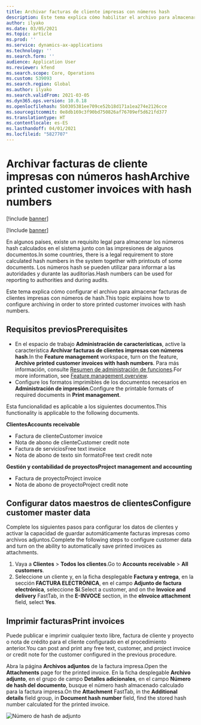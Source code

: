 ```yaml
---
title: Archivar facturas de cliente impresas con números hash
description: Este tema explica cómo habilitar el archivo para almacenar facturas de clientes impresas con números de hash.
author: ilyako
ms.date: 03/05/2021
ms.topic: article
ms.prod: ''
ms.service: dynamics-ax-applications
ms.technology: ''
ms.search.form: ''
audience: Application User
ms.reviewer: kfend
ms.search.scope: Core, Operations
ms.custom: 539093
ms.search.region: Global
ms.author: ilyako
ms.search.validFrom: 2021-03-05
ms.dyn365.ops.version: 10.0.18
ms.openlocfilehash: 5b0305381ee709ce52b18d171a1ea274e2126cce
ms.sourcegitcommit: 0e8db169c3f90bd750826af76709ef5d621fd377
ms.translationtype: HT
ms.contentlocale: es-ES
ms.lasthandoff: 04/01/2021
ms.locfileid: "5827707"
---
```

# <a name="archive-printed-customer-invoices-with-hash-numbers"></a><span data-ttu-id="b13d1-103">Archivar facturas de cliente impresas con números hash</span><span class="sxs-lookup"><span data-stu-id="b13d1-103">Archive printed customer invoices with hash numbers</span></span>

[!include [banner](../includes/banner.md)]

[!include [banner](../includes/preview-banner.md)]

<span data-ttu-id="b13d1-104">En algunos países, existe un requisito legal para almacenar los números hash calculados en el sistema junto con las impresiones de algunos documentos.</span><span class="sxs-lookup"><span data-stu-id="b13d1-104">In some countries, there is a legal requirement to store calculated hash numbers in the system together with printouts of some documents.</span></span> <span data-ttu-id="b13d1-105">Los números hash se pueden utilizar para informar a las autoridades y durante las auditorías.</span><span class="sxs-lookup"><span data-stu-id="b13d1-105">Hash numbers can be used for reporting to authorities and during audits.</span></span>

<span data-ttu-id="b13d1-106">Este tema explica cómo configurar el archivo para almacenar facturas de clientes impresas con números de hash.</span><span class="sxs-lookup"><span data-stu-id="b13d1-106">This topic explains how to configure archiving in order to store printed customer invoices with hash numbers.</span></span>

## <a name="prerequisites"></a><span data-ttu-id="b13d1-107">Requisitos previos</span><span class="sxs-lookup"><span data-stu-id="b13d1-107">Prerequisites</span></span>

- <span data-ttu-id="b13d1-108">En el espacio de trabajo **Administración de características**, active la característica **Archivar facturas de clientes impresas con números hash**.</span><span class="sxs-lookup"><span data-stu-id="b13d1-108">In the **Feature management** workspace, turn on the feature, **Archive printed customer invoices with hash numbers**.</span></span> <span data-ttu-id="b13d1-109">Para más información, consulte [Resumen de administración de funciones](../../fin-ops-core/fin-ops/get-started/feature-management/feature-management-overview.md).</span><span class="sxs-lookup"><span data-stu-id="b13d1-109">For more information, see [Feature management overview](../../fin-ops-core/fin-ops/get-started/feature-management/feature-management-overview.md).</span></span>
- <span data-ttu-id="b13d1-110">Configure los formatos imprimibles de los documentos necesarios en **Administración de impresión**.</span><span class="sxs-lookup"><span data-stu-id="b13d1-110">Configure the printable formats of required documents in **Print management**.</span></span>

<span data-ttu-id="b13d1-111">Esta funcionalidad es aplicable a los siguientes documentos.</span><span class="sxs-lookup"><span data-stu-id="b13d1-111">This functionality is applicable to the following documents.</span></span>

<span data-ttu-id="b13d1-112">**Clientes**</span><span class="sxs-lookup"><span data-stu-id="b13d1-112">**Accounts receivable**</span></span>
- <span data-ttu-id="b13d1-113">Factura de cliente</span><span class="sxs-lookup"><span data-stu-id="b13d1-113">Customer invoice</span></span>
- <span data-ttu-id="b13d1-114">Nota de abono de cliente</span><span class="sxs-lookup"><span data-stu-id="b13d1-114">Customer credit note</span></span>
- <span data-ttu-id="b13d1-115">Factura de servicios</span><span class="sxs-lookup"><span data-stu-id="b13d1-115">Free text invoice</span></span>
- <span data-ttu-id="b13d1-116">Nota de abono de texto sin formato</span><span class="sxs-lookup"><span data-stu-id="b13d1-116">Free text credit note</span></span>

<span data-ttu-id="b13d1-117">**Gestión y contabilidad de proyectos**</span><span class="sxs-lookup"><span data-stu-id="b13d1-117">**Project management and accounting**</span></span>
- <span data-ttu-id="b13d1-118">Factura de proyecto</span><span class="sxs-lookup"><span data-stu-id="b13d1-118">Project invoice</span></span>
- <span data-ttu-id="b13d1-119">Nota de abono de proyecto</span><span class="sxs-lookup"><span data-stu-id="b13d1-119">Project credit note</span></span>

## <a name="configure-customer-master-data"></a><span data-ttu-id="b13d1-120">Configurar datos maestros de clientes</span><span class="sxs-lookup"><span data-stu-id="b13d1-120">Configure customer master data</span></span>
<span data-ttu-id="b13d1-121">Complete los siguientes pasos para configurar los datos de clientes y activar la capacidad de guardar automáticamente facturas impresas como archivos adjuntos.</span><span class="sxs-lookup"><span data-stu-id="b13d1-121">Complete the following steps to configure customer data and turn on the ability to automatically save printed invoices as attachments.</span></span>

1. <span data-ttu-id="b13d1-122">Vaya a **Clientes** > **Todos los clientes**.</span><span class="sxs-lookup"><span data-stu-id="b13d1-122">Go to **Accounts receivable** > **All customers**.</span></span> 
2. <span data-ttu-id="b13d1-123">Seleccione un cliente y, en la ficha desplegable **Factura y entrega**, en la sección **FACTURA ELECTRÓNICA**, en el campo **Adjunto de factura electrónica**, seleccione **Sí**.</span><span class="sxs-lookup"><span data-stu-id="b13d1-123">Select a customer, and on the **Invoice and delivery** FastTab, in the **E-INVOCE** section, in the **eInvoice attachment** field, select **Yes**.</span></span>

## <a name="print-invoices"></a><span data-ttu-id="b13d1-124">Imprimir facturas</span><span class="sxs-lookup"><span data-stu-id="b13d1-124">Print invoices</span></span>
<span data-ttu-id="b13d1-125">Puede publicar e imprimir cualquier texto libre, factura de cliente y proyecto o nota de crédito para el cliente configurado en el procedimiento anterior.</span><span class="sxs-lookup"><span data-stu-id="b13d1-125">You can post and print any free text, customer, and project invoice or credit note for the customer configured in the previous procedure.</span></span>

<span data-ttu-id="b13d1-126">Abra la página **Archivos adjuntos** de la factura impresa.</span><span class="sxs-lookup"><span data-stu-id="b13d1-126">Open the **Attachments** page for the printed invoice.</span></span> <span data-ttu-id="b13d1-127">En la ficha desplegable **Archivo adjunto**, en el grupo de campo **Detalles adicionales**, en el campo **Número de hash del documento**, busque el número hash almacenado calculado para la factura impresa.</span><span class="sxs-lookup"><span data-stu-id="b13d1-127">On the **Attachment** FastTab, in the **Additional details** field group, in **Document hash number** field, find the stored hash number calculated for the printed invoice.</span></span>

![Número de hash de adjunto](media/attach-hash-num.jpg)

